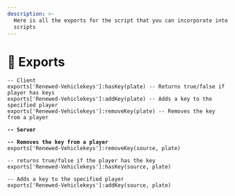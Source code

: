 ```yaml
---
description: >-
  Here is all the exports for the script that you can incorporate into your own
  scripts
---
```


# 🚙 Exports

<pre class="language-lua"><code class="lang-lua">-- Client
exports['Renewed-Vehiclekeys']:hasKey(plate) -- Returns true/false if player has keys
exports['Renewed-Vehiclekeys']:addKey(plate) -- Adds a key to the specified player
exports['Renewed-Vehiclekeys']:removeKey(plate) -- Removes the key from a player
<strong>
</strong><strong>-- Server
</strong><strong>
</strong><strong>-- Removes the key from a player
</strong>exports['Renewed-Vehiclekeys']:removeKey(source, plate)

-- returns true/false if the player has the key
exports['Renewed-Vehiclekeys']:hasKey(source, plate)

-- Adds a key to the specified player
exports['Renewed-Vehiclekeys']:addKey(source, plate)
</code></pre>
